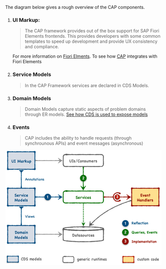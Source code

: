 The diagram below gives a rough overview of the CAP components.


1. ### UI Markup:
    >The CAP framework provides out of the box support for SAP Fiori Elements frontends.
    This provides developers with some common templates to speed up development and provide UX consistency and compliance.
    
    For more information on [Fiori Elments](https://experience.sap.com/fiori-design-web/smart-templates/).
    To see how [CAP](https://cap.cloud.sap/docs/advanced/fiori) integrates with Fiori Elements

2. ### Service Models
    >In the CAP Framework services are declared in CDS Models.


3. ### Domain Models
    >Domain Models capture static aspects of problem domains through ER models.
    [See how CDS is used to expose models](https://cap.cloud.sap/docs/about/#domain-modeling)

4. ### Events
    >CAP includes the ability to handle requests (through synchrounous APIs) and event messages (asynchronous)

![CAP Overview](Overview_1.png)
